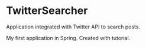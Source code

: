 # TwitterSearcher
Application integrated with Twitter API to search posts. 

My first application in Spring. Created with tutorial.


